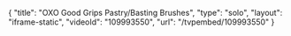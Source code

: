 {
    "title": "OXO Good Grips Pastry\/Basting Brushes",
    "type": "solo",
    "layout": "iframe-static",
    "videoId": "109993550",
    "url": "\/tvpembed\/109993550"
}